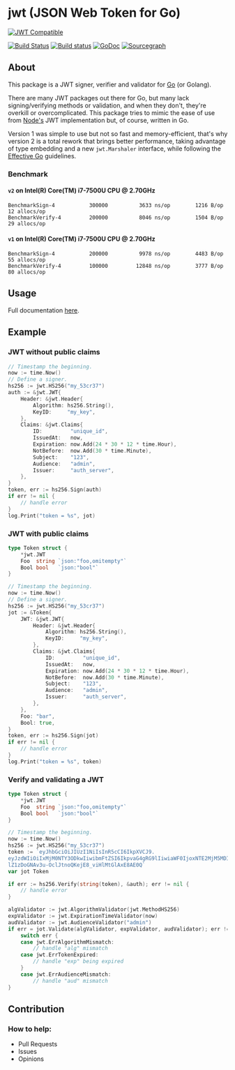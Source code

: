 # jwt (JSON Web Token for Go)
[![JWT Compatible](https://jwt.io/img/badge.svg)](https://jwt.io)

[![Build Status](https://travis-ci.org/gbrlsnchs/jwt.svg?branch=master)](https://travis-ci.org/gbrlsnchs/jwt)
[![Build status](https://ci.appveyor.com/api/projects/status/wqao7uvucce71jja/branch/master?svg=true)](https://ci.appveyor.com/project/gbrlsnchs/jwt/branch/master)
[![GoDoc](https://godoc.org/github.com/gbrlsnchs/jwt?status.svg)](https://godoc.org/github.com/gbrlsnchs/jwt)
[![Sourcegraph](https://sourcegraph.com/github.com/gbrlsnchs/jwt/-/badge.svg)](https://sourcegraph.com/github.com/gbrlsnchs/jwt?badge)

## About
This package is a JWT signer, verifier and validator for [Go] (or Golang).

There are many JWT packages out there for Go, but many lack signing/verifying methods or validation, and when they don't, they're overkill or overcomplicated. This package tries to mimic the ease of use from [Node's] JWT implementation but, of course, written in Go.

Version 1 was simple to use but not so fast and memory-efficient, that's why version 2 is a total rework that brings better performance, taking advantage of type embedding and a new `jwt.Marshaler` interface, while following the [Effective Go] guidelines.

### Benchmark
#### `v2` on  Intel(R) Core(TM) i7-7500U CPU @ 2.70GHz
```
BenchmarkSign-4     	  300000	      3633 ns/op	    1216 B/op	      12 allocs/op
BenchmarkVerify-4   	  200000	      8046 ns/op	    1504 B/op	      29 allocs/op
```

#### `v1` on  Intel(R) Core(TM) i7-7500U CPU @ 2.70GHz
```
BenchmarkSign-4     	  200000	      9978 ns/op	    4483 B/op	      55 allocs/op
BenchmarkVerify-4   	  100000	     12848 ns/op	    3777 B/op	      80 allocs/op
```

## Usage
Full documentation [here].

## Example
### JWT without public claims
```go
// Timestamp the beginning.
now := time.Now()
// Define a signer.
hs256 := jwt.HS256("my_53cr37")
auth := &jwt.JWT{
	Header: &jwt.Header{
		Algorithm: hs256.String(),
		KeyID:     "my_key",
	},
	Claims: &jwt.Claims{
		ID:         "unique_id",
		IssuedAt:   now,
		Expiration: now.Add(24 * 30 * 12 * time.Hour),
		NotBefore:  now.Add(30 * time.Minute),
		Subject:    "123",
		Audience:   "admin",
		Issuer:     "auth_server",
	},
}
token, err := hs256.Sign(auth)
if err != nil {
	// handle error
}
log.Print("token = %s", jot)
```

### JWT with public claims
```go
type Token struct {
	*jwt.JWT
	Foo  string `json:"foo,omitempty"`
	Bool bool   `json:"bool"`
}

// Timestamp the beginning.
now := time.Now()
// Define a signer.
hs256 := jwt.HS256("my_53cr37")
jot := &Token{
	JWT: &jwt.JWT{
		Header: &jwt.Header{
			Algorithm: hs256.String(),
			KeyID:     "my_key",
		},
		Claims: &jwt.Claims{
			ID:         "unique_id",
			IssuedAt:   now,
			Expiration: now.Add(24 * 30 * 12 * time.Hour),
			NotBefore:  now.Add(30 * time.Minute),
			Subject:    "123",
			Audience:   "admin",
			Issuer:     "auth_server",
		},
	},
	Foo: "bar",
	Bool: true,
}
token, err := hs256.Sign(jot)
if err != nil {
	// handle error
}
log.Print("token = %s", token)
```

### Verify and validating a JWT
```go
type Token struct {
	*jwt.JWT
	Foo  string `json:"foo,omitempty"`
	Bool bool   `json:"bool"`
}

// Timestamp the beginning.
now := time.Now()
hs256 := jwt.HS256("my_53cr37")
token := `eyJhbGciOiJIUzI1NiIsInR5cCI6IkpXVCJ9.
eyJzdWIiOiIxMjM0NTY3ODkwIiwibmFtZSI6IkpvaG4gRG9lIiwiaWF0IjoxNTE2MjM5MDIyfQ.
lZ1zDoGNAv3u-OclJtnoQKejE8_viHlMtGlAxE8AE0Q`
var jot Token

if err := hs256.Verify(string(token), &auth); err != nil {
	// handle error
}

algValidator := jwt.AlgorithmValidator(jwt.MethodHS256)
expValidator := jwt.ExpirationTimeValidator(now)
audValidator := jwt.AudienceValidator("admin")
if err = jot.Validate(algValidator, expValidator, audValidator); err != nil {
	switch err {
	case jwt.ErrAlgorithmMismatch:
		// handle "alg" mismatch
	case jwt.ErrTokenExpired:
		// handle "exp" being expired
	}
	case jwt.ErrAudienceMismatch:
		// handle "aud" mismatch
}
```

## Contribution
### How to help:
- Pull Requests
- Issues
- Opinions

[Go]: https://golang.org
[Node's]: https://github.com/auth0/node-jsonwebtoken
[Effective Go]: https://golang.org/doc/effective_go.html
[here]: https://godoc.org/github.com/gbrlsnchs/jwt
